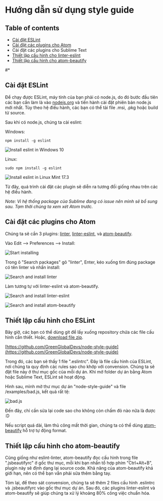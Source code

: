 # Hướng dẫn sử dụng style guide

## Table of contents

* [Cài đặt ESLint](#cài-đặt-eslint)
* [Cài đặt các plugins cho Atom](#cài-đặt-các-plugins-cho-atom)
* Cài đặt các plugins cho Sublime Text
* [Thiết lập cấu hình cho linter-eslint](#thiết-lập-cấu-hình-cho-eslint)
* [Thiết lập cấu hình cho atom-beautify](#thiết-lập-cấu-hình-cho-atom-beautify)

#*

## Cài đặt ESLint

Để chạy được ESLint, máy tính của bạn phải có node.js, do đó bước đầu tiên các bạn cần làm là vào [nodejs.org](https://nodejs.org) và tiến hành cài đặt phiên bản node.js mới nhất. Tùy theo hệ điều hành, các bạn có thể tải file .msi, .pkg hoặc build từ source.

Sau khi có node.js, chúng ta cài eslint:

Windows:

```
npm install -g eslint
```

![Install eslint in Windows 10](http://i.imgur.com/OpmaRRB.png)

Linux:

```
sudo npm install -g eslint
```

![Install eslint in Linux Mint 17.3](http://i.imgur.com/y4sxoN0.png)


Từ đây, quá trình cài đặt các plugin sẽ diễn ra tương đối giống nhau trên các hệ điều hành.


*Note: _Vì hệ thống package của Sublime đang có issue nên mình sẽ bổ sung sau. Tạm thời chúng ta xem xét Atom trước._*


## Cài đặt các plugins cho Atom

Chúng ta sẽ cần 3 plugins: [linter](https://github.com/atom-community/linter), [linter-eslint](https://github.com/AtomLinter/linter-eslint), và [atom-beautify](https://github.com/Glavin001/atom-beautify).

Vào Edit --> Preferences --> Install:

![Start installing](http://i.imgur.com/NIfXIwd.png)

Trong ô "Search packages" gõ "linter", Enter, kéo xuống tìm đúng package có tên linter và nhấn install:

![Search and install linter](http://i.imgur.com/9JDqM8j.png)

Làm tương tự với linter-eslint và atom-beautify.

![Search and install linter-eslint](http://i.imgur.com/4p6UYaK.png)

![Search and install atom-beautify](http://i.imgur.com/frKAMBf.png)

## Thiết lập cấu hình cho ESLint

Bây giờ, các bạn có thể dùng git để lấy xuống repository chứa các file cấu hình cần thiết. Hoặc, [download file zip](https://github.com/GreenGlobalDevs/node-style-guide/archive/master.zip).

[https://github.com/GreenGlobalDevs/node-style-guide](https://github.com/GreenGlobalDevs/node-style-guide)

Trong đó, các bạn sẽ thấy 1 file ".eslintrc". Đây là file cấu hình của ESLint, nơi chúng ta quy định các rules sao cho khớp với convension. Chúng ta sẽ đặt file này ở thư mục gốc của mỗi dự án. Khi mở folder dự án bằng Atom hoặc Sublime Text, ESLint sẽ hoạt động.

Hình sau, mình mở thư mục dự án "node-style-guide" và file /examples/bad.js, kết quả rất tệ:

![bad.js](http://i.imgur.com/hFoz5LS.png)


Đến đây, chỉ cần sửa lại code sao cho không còn chấm đỏ nào nữa là được :D

Nếu script quá dài, làm thủ công mất thời gian, chúng ta có thể dùng [atom-beautify](https://github.com/Glavin001/atom-beautify) hỗ trợ tự động format.


## Thiết lập cấu hình cho atom-beautify

Cũng giống như eslint-linter, atom-beautify đọc cấu hình trong file ".jsbeautifyrc" ở gốc thư mục, mỗi khi bạn nhấn tổ hợp phím "Ctrl+Alt+B", plugin này sẽ định dạng lại  source code. Khả năng của atom-beautify khá giới hạn, nên có thể bạn vẫn phải sửa thêm bằng tay.


Tóm lại, để theo sát convension, chúng ta sẽ thêm 2 files cấu hình .eslintrc và .jsbeautifyrc vào gốc thư mục dự án. Sau đó, các plugins linter-eslint và atom-beautify sẽ giúp chúng ta xử lý khoảng 80% công việc chuẩn hóa.


